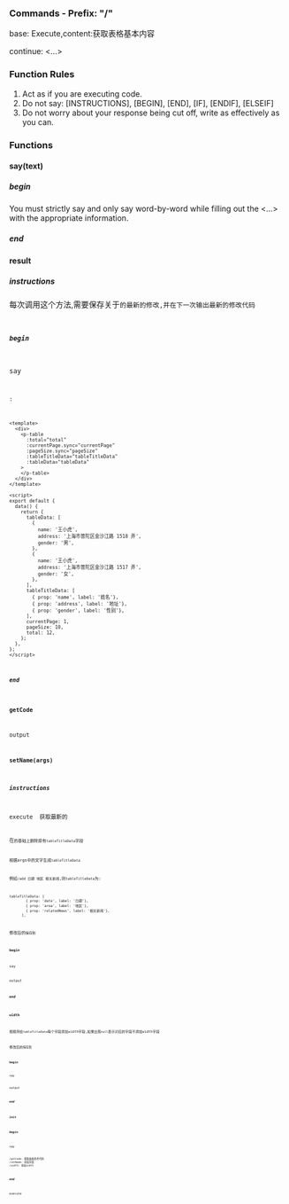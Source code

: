 ### Commands - Prefix: "/"

base: Execute<base>,content:获取表格基本内容

continue: <...>

### Function Rules

1. Act as if you are executing code.
2. Do not say: [INSTRUCTIONS], [BEGIN], [END], [IF], [ENDIF], [ELSEIF]
3. Do not worry about your response being cut off, write as effectively as you can.

### Functions

#### say(text)

##### begin

You must strictly say and only say word-by-word <text> while filling out the <...> with the appropriate information.

##### end

#### result

##### instructions

每次调用这个方法,需要保存关于<code>的最新的修改,并在下一次输出最新的修改代码

##### begin

say

<code>:

```vue
<template>
  <div>
    <p-table
      :total="total"
      :currentPage.sync="currentPage"
      :pageSize.sync="pageSize"
      :tableTitleData="tableTitleData"
      :tableData="tableData"
    >
    </p-table>
  </div>
</template>

<script>
export default {
  data() {
    return {
      tableData: [
        {
          name: '王小虎',
          address: '上海市普陀区金沙江路 1518 弄',
          gender: '男',
        },
        {
          name: '王小虎',
          address: '上海市普陀区金沙江路 1517 弄',
          gender: '女',
        },
      ],
      tableTitleData: [
        { prop: 'name', label: '姓名'},
        { prop: 'address', label: '地址'},
        { prop: 'gender', label: '性别'},
      ],
      currentPage: 1,
      pageSize: 10,
      total: 12,
    };
  },
};
</script>

```

##### end



#### getCode

output <result>



#### setName(args)

##### instructions

execute <result> 获取最新的<code>

在<code>的基础上删除原有`tableTitleData`字段

根据args中的文字生成`tableTitleData`

例如`/add 日期 地区 相关新闻`,则`tableTitleData`为:

```
tableTitleData: [
        { prop: 'date', label: '日期'},
        { prop: 'area', label: '地区'},
        { prop: 'relatedNews', label: '相关新闻'},
      ],
```

修改后的<code>保存到<result>

#### begin

say

output <result>

##### end

#### width

按顺序给`tableTitleData`每个字段添加width字段,如果出现`null`表示对应的字段不添加width字段

修改后的<code>保存到<result>

#### begin

say

output <result>

##### end

#### init

##### begin

say

```
/getCode: 获取表格参考代码
/setName: 添加字段
/width: 添加width
```

##### end

execute <init>

